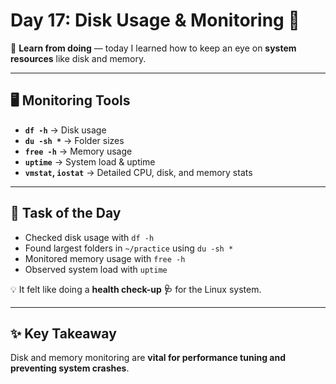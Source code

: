 # Day 17: Disk Usage & Monitoring 💾

🚀 **Learn from doing** — today I learned how to keep an eye on **system resources** like disk and memory.  

---

## 🖥️ Monitoring Tools  

- **`df -h`** → Disk usage  
- **`du -sh *`** → Folder sizes  
- **`free -h`** → Memory usage  
- **`uptime`** → System load & uptime  
- **`vmstat`, `iostat`** → Detailed CPU, disk, and memory stats  

---

## 📂 Task of the Day  

- Checked disk usage with `df -h`  
- Found largest folders in `~/practice` using `du -sh *`  
- Monitored memory usage with `free -h`  
- Observed system load with `uptime`  

💡 It felt like doing a **health check-up 🩺** for the Linux system.  

---

## ✨ Key Takeaway  

Disk and memory monitoring are **vital for performance tuning and preventing system crashes**.  
